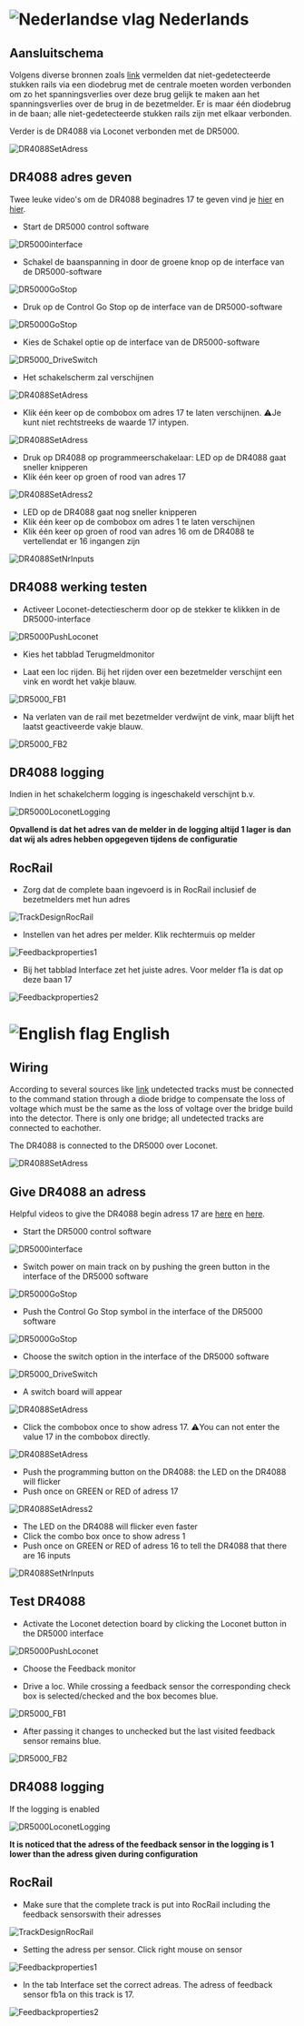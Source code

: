 # ![Nederlandse vlag](../images/nl.gif) Nederlands

## Aansluitschema

Volgens diverse bronnen zoals [link](https://encyclopedie.beneluxspoor.net/index.php?title=Diodeschakeling) vermelden dat niet-gedetecteerde stukken rails via een diodebrug met de centrale moeten worden verbonden om zo het spanningsverlies over deze brug gelijk te maken aan het spanningsverlies over de brug in de bezetmelder. Er is maar één diodebrug in de baan; alle niet-gedetecteerde stukken rails zijn met elkaar verbonden.

Verder is de DR4088 via Loconet verbonden met de DR5000.

![DR4088SetAdress](./images/DR5000DR4088Track3.PNG)


## DR4088 adres geven
Twee leuke video's om de DR4088 beginadres 17 te geven vind je [hier](https://www.youtube.com/watch?v=5ghAUfvjuvw) en [hier](https://www.youtube.com/watch?v=1XlbdtUaOn8).

* Start de DR5000 control software

![DR5000interface](../DR5000/images/DR5000interface.PNG)

* Schakel de baanspanning in door de groene knop op de interface van de DR5000-software

![DR5000GoStop](../DR5000/images/DR5000PowerOnOff.png)

* Druk op de Control Go Stop op de interface van de DR5000-software

![DR5000GoStop](../DR5000/images/DR5000GoStop.png)

* Kies de Schakel optie op de interface van de DR5000-software

![DR5000_DriveSwitch](../DR5000/images/DR5000_DriveSwitch.png)

* Het schakelscherm zal verschijnen

![DR4088SetAdress](./images/DR4088switchinterface.png)

* Klik één keer op de combobox om adres 17 te laten verschijnen. ⚠️Je kunt niet rechtstreeks de waarde 17 intypen.

![DR4088SetAdress](./images/DR4088SetAdress.png)

* Druk op DR4088 op programmeerschakelaar: LED op de DR4088 gaat sneller knipperen
* Klik één keer op groen of rood van adres 17

![DR4088SetAdress2](./images/DR4088SetAdress2.png)

* LED op de DR4088 gaat nog sneller knipperen
* Klik één keer op de combobox om adres 1 te laten verschijnen
* Klik één keer op groen of rood van adres 16 om de DR4088 te vertellendat er 16 ingangen zijn

![DR4088SetNrInputs](./images/DR4088SetNrInputs.png)


## DR4088 werking testen

* Activeer Loconet-detectiescherm door op de stekker te klikken in de DR5000-interface

![DR5000PushLoconet](./images/DR5000PushLoconet.png)

* Kies het tabblad Terugmeldmonitor

* Laat een loc rijden. Bij het rijden over een bezetmelder verschijnt een vink en wordt het vakje blauw.

![DR5000_FB1](./images/DR5000_FB1.png)

* Na verlaten van de rail met bezetmelder verdwijnt de vink, maar blijft het laatst geactiveerde vakje blauw.

![DR5000_FB2](./images/DR5000_FB2.png)


## DR4088 logging

Indien in het schakelcherm logging is ingeschakeld verschijnt b.v.

![DR5000LoconetLogging](./images/DR5000LoconetLogging.png)

**Opvallend is dat het adres van de melder in de logging altijd 1 lager is dan dat wij als adres hebben opgegeven tijdens de configuratie**

## RocRail

* Zorg dat de complete baan ingevoerd is in RocRail inclusief de bezetmelders met hun adres

![TrackDesignRocRail](../Track/images/TrackDesignRocRail.png)

* Instellen van het adres per melder. Klik rechtermuis op melder

![Feedbackproperties1](./images/Feedbackproperties1.PNG)

* Bij het tabblad Interface zet het juiste adres. Voor melder f1a is dat op deze baan 17

![Feedbackproperties2](./images/Feedbackproperties2.PNG)


# ![English flag](../images/gb.gif) English

## Wiring

According to several sources like [link](https://encyclopedie.beneluxspoor.net/index.php?title=Diodeschakeling) undetected tracks must be connected to the command station through a diode bridge to compensate the loss of voltage which must be the same as the loss of voltage over the bridge build into the detector. There is only one bridge; all undetected tracks are connected to eachother.

The DR4088 is connected to the DR5000 over Loconet.

![DR4088SetAdress](./images/DR5000DR4088Track3.PNG)

## Give DR4088 an adress
Helpful videos to give the DR4088 begin adress 17 are [here](https://www.youtube.com/watch?v=5ghAUfvjuvw) en [here](https://www.youtube.com/watch?v=1XlbdtUaOn8).

* Start the DR5000 control software

![DR5000interface](../DR5000/images/DR5000interface.PNG)

* Switch power on main track on by pushing the green button in the interface of the DR5000 software

![DR5000GoStop](../DR5000/images/DR5000PowerOnOff.png)

* Push the Control Go Stop symbol in the interface of the DR5000 software

![DR5000GoStop](../DR5000/images/DR5000GoStop.png)

* Choose the switch option in the interface of the DR5000 software

![DR5000_DriveSwitch](../DR5000/images/DR5000_DriveSwitch.png)

* A switch board will appear

![DR4088SetAdress](./images/DR4088switchinterface.png)

* Click the combobox once to show adress 17. ⚠️You can not enter the value 17 in the combobox directly.

![DR4088SetAdress](./images/DR4088SetAdress.png)

* Push the programming button on the DR4088: the LED on the DR4088 will flicker
* Push once on GREEN or RED of adress 17

![DR4088SetAdress2](./images/DR4088SetAdress2.png)

* The LED on the DR4088 will flicker even faster
* Click the combo box once to show adress 1
* Push once on GREEN or RED of adress 16 to tell the DR4088 that there are 16 inputs

![DR4088SetNrInputs](./images/DR4088SetNrInputs.png)


## Test DR4088

* Activate the Loconet detection board by clicking the Loconet button in the DR5000 interface

![DR5000PushLoconet](./images/DR5000PushLoconet.png)

* Choose the Feedback monitor


* Drive a loc. While crossing a feedback sensor the corresponding check box is selected/checked and the box becomes blue.

![DR5000_FB1](./images/DR5000_FB1.png)

* After passing it changes to unchecked but the last visited feedback sensor remains blue.

![DR5000_FB2](./images/DR5000_FB2.png)


## DR4088 logging

If the logging is enabled

![DR5000LoconetLogging](./images/DR5000LoconetLogging.png)

**It is noticed that the adress of the feedback sensor in the logging is 1 lower than the adress given during configuration**

## RocRail

* Make sure that the complete track is put into RocRail including the feedback sensorswith their adresses

![TrackDesignRocRail](../Track/images/TrackDesignRocRail.png)

* Setting the adress per sensor. Click right mouse on sensor

![Feedbackproperties1](./images/Feedbackproperties1.PNG)

* In the tab Interface set the correct adreas. The adress of feedback sensor fb1a on this track is 17.

![Feedbackproperties2](./images/Feedbackproperties2.PNG)
